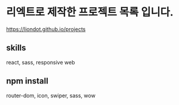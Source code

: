 # 리엑트로 제작한 프로젝트 목록 입니다. 
https://liondot.github.io/projects

## skills
react, sass, responsive web

## npm install
router-dom, icon, swiper, sass, wow


